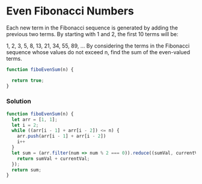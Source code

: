 # Even Fibonacci Numbers
Each new term in the Fibonacci sequence is generated by adding the previous two terms. By starting with 1 and 2, the first 10 terms will be:

1, 2, 3, 5, 8, 13, 21, 34, 55, 89, ...
By considering the terms in the Fibonacci sequence whose values do not exceed n, find the sum of the even-valued terms.

```javascript
function fiboEvenSum(n) {

  return true;
}
```

### Solution

```javascript
function fiboEvenSum(n) {
  let arr = [1, 1];
  let i = 2;
  while ((arr[i - 1] + arr[i - 2]) <= n) {
    arr.push(arr[i - 1] + arr[i - 2])
    i++
  }
  let sum = (arr.filter(num => num % 2 === 0)).reduce((sumVal, currentVal) => {
    return sumVal + currentVal;
  });
  return sum;
}
```

